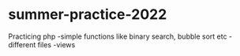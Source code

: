 # summer-practice-2022
Practicing php
-simple functions like binary search, bubble sort etc
-different files
-views
